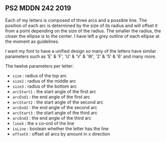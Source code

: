 ## PS2 MDDN 242 2019

Each of my letters is composed of three arcs and a possible line. The position of each arc is determined by the size of its radius and will offset it from a point depending on the size of the radius. The smaller the radius, the closer the ellipse is to the center. I have left a grey outline of each ellipse at the moment as guidelines.

I want my font to have a unified design so many of the letters have similar parameters such as 'E' & 'F', 'U' & 'V' & 'W', '2' & '5' & '6' and many more.

The twelve parameters per letter:
  * `size` : radius of the top arc
  * `size2` : radius of the middle arc
  * `size3` : radius of the bottom arc
  * `arcStart1` : the start angle of the first arc
  * `arcEnd1` : the end angle of the first arc
  * `arcStart2` : the start angle of the second arc
  * `arcEnd2` : the end angle of the second arc
  * `arcStart3` : the start angle of the third arc
  * `arcEnd3` : the end angle of the third arc
  * `lineX` : the x co-ord of the line
  * `isLine` : boolean whether the letter has the line
  * `offsetX` : offset all arcs by amount in x direction

